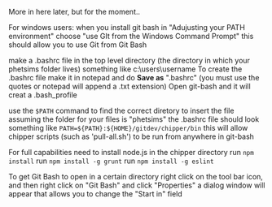 More in here later, but for the moment..

For windows users:
 when you install git bash in "Adujusting your PATH environment" choose "use GIt from the Windows Command Prompt" this should allow you to use Git from Git Bash

make a .bashrc file in the top level directory (the directory in which your phetsims folder lives) something like c:\users\username
To create the .bashrc file make it in notepad and do **Save as** ".bashrc" (you must use the quotes or notepad will append a .txt extension)
Open git-bash and it will creat a .bash_profile

use the `$PATH` command to find the correct diretory to insert the file
assuming the folder for your files is "phetsims" the .bashrc file should look something like `PATH=${PATH}:${HOME}/gitdev/chipper/bin`
this will allow chipper scripts (such as 'pull-all.sh') to be run from anywhere in git-bash

For full capabilities need to install node.js
in the chipper directory run `npm install`
run `npm install -g grunt`
run `npm install -g eslint`

To get Git Bash to open in a certain directory right click on the tool bar icon, and then right click on "Git Bash" and click "Properties" a dialog window will appear that allows you to change the "Start in" field
